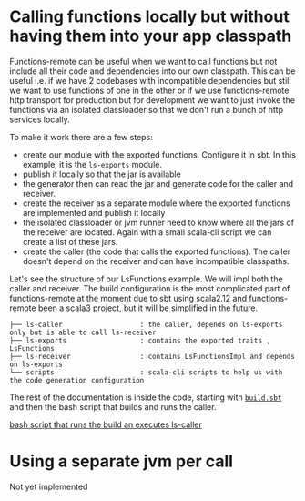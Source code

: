 # Calling functions locally but without having them into your app classpath

Functions-remote can be useful when we want to call functions but not include all their code and dependencies into
our own classpath. This can be useful i.e. if we have 2 codebases with incompatible dependencies but still we want
to use functions of one in the other or if we use functions-remote http transport for production but for development
we want to just invoke the functions via an isolated classloader so that we don't run a bunch of http services locally.

To make it work there are a few steps:
- create our module with the exported functions. Configure it in sbt. In this example, it is the `ls-exports` module.
- publish it locally so that the jar is available
- the generator then can read the jar and generate code for the caller and receiver.
- create the receiver as a separate module where the exported functions are implemented and publish it locally
- the isolated classloader or jvm runner need to know where all the jars of the receiver are located. Again with a small scala-cli script we can create a list of these jars.
- create the caller (the code that calls the exported functions). The caller doesn't depend on the receiver and can have incompatible classpaths.


Let's see the structure of our LsFunctions example. We will impl both the caller and receiver. 
The build configuration is the most complicated part of functions-remote at the moment due to sbt using scala2.12 and 
functions-remote been a scala3 project, but it will be simplified in the future.

```
├── ls-caller                   : the caller, depends on ls-exports only but is able to call ls-receiver
├── ls-exports                  : contains the exported traits , LsFunctions
├── ls-receiver                 : contains LsFunctionsImpl and depends on ls-exports
└── scripts                     : scala-cli scripts to help us with the code generation configuration
```

The rest of the documentation is inside the code, starting with [`build.sbt`](build.sbt)
and then the bash script that builds and runs the caller.

[bash script that runs the build an executes ls-caller](../bin/build-and-run-call-to-lsfunctions-function-via-isolated-classloader)

# Using a separate jvm per call
Not yet implemented
